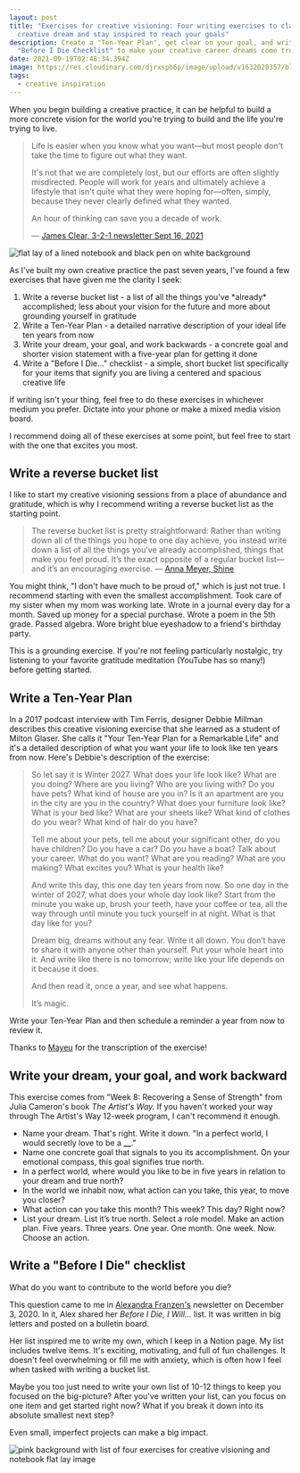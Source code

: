 ```yaml
---
layout: post
title: "Exercises for creative visioning: Four writing exercises to clarify your
  creative dream and stay inspired to reach your goals"
description: Create a "Ten-Year Plan", get clear on your goal, and write a
  "Before I Die Checklist" to make your creative career dreams come true
date: 2021-09-19T02:48:34.394Z
image: https://res.cloudinary.com/djrxspb6p/image/upload/v1632020357/blog/creative-visioning/exercises_for_creative_visioning_csakn0.jpg
tags:
  - creative inspiration
---
```

When you begin building a creative practice, it can be helpful to build a more concrete vision for the world you're trying to build and the life you're trying to live.

> Life is easier when you know what you want—but most people don't take the time to figure out what they want.
>
> It's not that we are completely lost, but our efforts are often slightly misdirected. People will work for years and ultimately achieve a lifestyle that isn't quite what they were hoping for—often, simply, because they never clearly defined what they wanted.
>
> An hour of thinking can save you a decade of work.
>
> — [James Clear, 3-2-1 newsletter Sept 16, 2021](https://jamesclear.com/3-2-1/september-16-2021?rh_ref=4c15403f)

![flat lay of a lined notebook and black pen on white background](https://res.cloudinary.com/djrxspb6p/image/upload/v1632020357/blog/creative-visioning/exercises_for_creative_visioning_csakn0.jpg)

As I've built my own creative practice the past seven years, I've found a few exercises that have given me the clarity I seek:

1. Write a reverse bucket list - a list of all the things you've \*already\* accomplished; less about your vision for the future and more about grounding yourself in gratitude
2. Write a Ten-Year Plan - a detailed narrative description of your ideal life ten years from now
3. Write your dream, your goal, and work backwards - a concrete goal and shorter vision statement with a five-year plan for getting it done
4. Write a "Before I Die..." checklist - a simple, short bucket list specifically for your items that signify you are living a centered and spacious creative life

If writing isn't your thing, feel free to do these exercises in whichever medium you prefer. Dictate into your phone or make a mixed media vision board.

I recommend doing all of these exercises at some point, but feel free to start with the one that excites you most.

## Write a reverse bucket list

I like to start my creative visioning sessions from a place of abundance and gratitude, which is why I recommend writing a reverse bucket list as the starting point.

> The reverse bucket list is pretty straightforward: Rather than writing down all of the things you hope to one day achieve, you instead write down a list of all the things you’ve already accomplished, things that make you feel proud. It’s the exact opposite of a regular bucket list—and it’s an encouraging exercise. — [Anna Meyer, Shine](https://advice.theshineapp.com/articles/want-to-feel-more-fulfilled-try-writing-a-reverse-bucket-list/)

You might think, "I don't have much to be proud of," which is just not true. I recommend starting with even the smallest accomplishment. Took care of my sister when my mom was working late. Wrote in a journal every day for a month. Saved up money for a special purchase. Wrote a poem in the 5th grade. Passed algebra. Wore bright blue eyeshadow to a friend's birthday party.

This is a grounding exercise. If you're not feeling particularly nostalgic, try listening to your favorite gratitude meditation (YouTube has so many!) before getting started.

## Write a Ten-Year Plan

In a 2017 podcast interview with Tim Ferris, designer Debbie Millman describes this creative visioning exercise that she learned as a student of Milton Glaser. She calls it "Your Ten-Year Plan for a Remarkable Life" and it's a detailed description of what you want your life to look like ten years from now. Here's Debbie's description of the exercise:

> So let say it is Winter 2027. What does your life look like? What are you doing? Where are you living? Who are you living with? Do you have pets? What kind of house are you in? Is it an apartment are you in the city are you in the country? What does your furniture look like? What is your bed like? What are your sheets like? What kind of clothes do you wear? What kind of hair do you have?
>
> Tell me about your pets, tell me about your significant other, do you have children? Do you have a car? Do you have a boat? Talk about your career. What do you want? What are you reading? What are you making? What excites you? What is your health like?
>
> And write this day, this one day ten years from now. So one day in the winter of 2027, what does your whole day look like? Start from the minute you wake up, brush your teeth, have your coffee or tea, all the way through until minute you tuck yourself in at night. What is that day like for you?
>
> Dream big, dreams without any fear. Write it all down. You don’t have to share it with anyone other than yourself. Put your whole heart into it. And write like there is no tomorrow; write like your life depends on it because it does.
>
> And then read it, once a year, and see what happens.
>
> It’s magic.

Write your Ten-Year Plan and then schedule a reminder a year from now to review it.

Thanks to [Mayeu](https://yourtenyearplan.com/) for the transcription of the exercise!

## Write your dream, your goal, and work backward

This exercise comes from "Week 8: Recovering a Sense of Strength" from Julia Cameron's book *The Artist's Way.* If you haven't worked your way through The Artist's Way 12-week program, I can't recommend it enough.

* Name your dream. That's right. Write it down. "In a perfect world, I would secretly love to be a **__**."
* Name one concrete goal that signals to you its accomplishment. On your emotional compass, this goal signifies true north.
* In a perfect world, where would you like to be in five years in relation to your dream and true north?
* In the world we inhabit now, what action can you take, this year, to move you closer?
* What action can you take this month? This week? This day? Right now?
* List your dream. List it’s true north. Select a role model. Make an action plan. Five years. Three years. One year. One month. One week. Now. Choose an action.

## Write a "Before I Die" checklist

What do you want to contribute to the world before you die?

This question came to me in [Alexandra Franzen's](http://www.alexandrafranzen.com/) newsletter on December 3, 2020. In it, Alex shared her *Before I Die, I Will...* list. It was written in big letters and posted on a bulletin board.

Her list inspired me to write my own, which I keep in a Notion page. My list includes twelve items. It's exciting, motivating, and full of fun challenges. It doesn't feel overwhelming or fill me with anxiety, which is often how I feel when tasked with writing a bucket list.

Maybe you too just need to write your own list of 10-12 things to keep you focused on the big-picture? After you've written your list, can you focus on one item and get started right now? What if you break it down into its absolute smallest next step?

Even small, imperfect projects can make a big impact.

![pink background with list of four exercises for creative visioning and notebook flat lay image](https://res.cloudinary.com/djrxspb6p/image/upload/v1632020371/blog/creative-visioning/get_clarity_on_your_creative_dreams_jp5net.jpg)